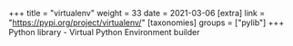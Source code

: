 +++
title = "virtualenv"
weight = 33
date = 2021-03-06
[extra]
link = "https://pypi.org/project/virtualenv/"
[taxonomies]
groups = ["pylib"]
+++
Python library - Virtual Python Environment builder


